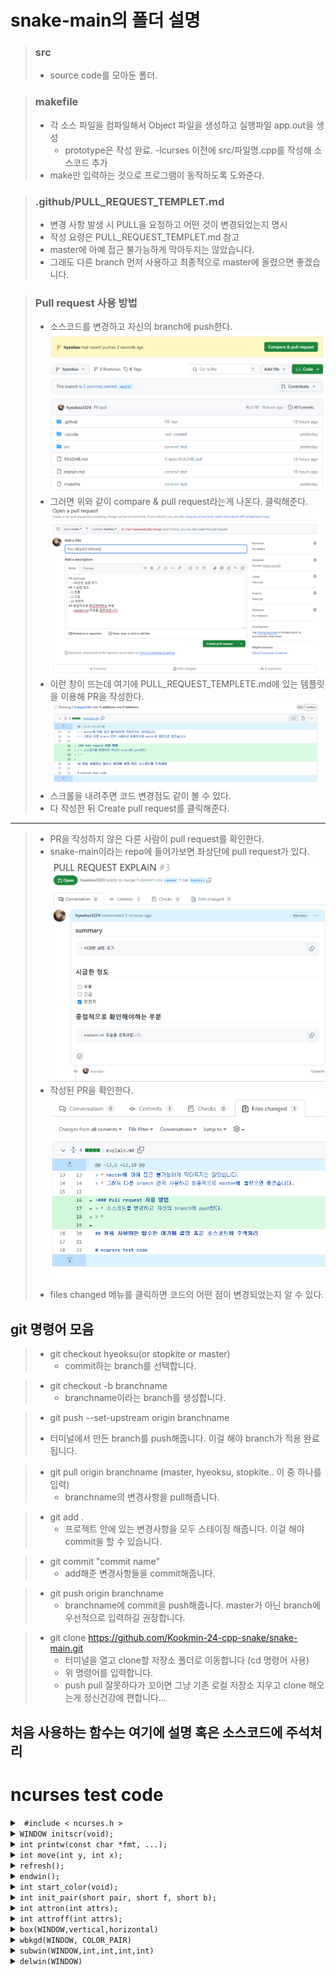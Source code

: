 # snake-main의 폴더 설명
> ### src
> * source code를 모아둔 폴더.

> ### makefile
> * 각 소스 파일을 컴파일해서 Object 파일을 생성하고 실행파일 app.out을 생성
>   - prototype은 작성 완료. -lcurses 이전에 src/파일명.cpp를 작성해 소스코드 추가
> * make만 입력하는 것으로 프로그램이 동작하도록 도와준다.

>### .github/PULL_REQUEST_TEMPLET.md
> * 변경 사항 발생 시 PULL을 요청하고 어떤 것이 변경되었는지 명시
> * 작성 요령은 PULL_REQUEST_TEMPLET.md 참고
> * master에 아예 접근 불가능하게 막아두지는 않았습니다.
> * 그래도 다른 branch 먼저 사용하고 최종적으로 master에 올렸으면 좋겠습니다.

>### Pull request 사용 방법
> * 소스코드를 변경하고 자신의 branch에 push한다.
> ![Pullrequest](PR1.png)
> * 그러면 위와 같이 compare & pull request라는게 나온다. 클릭해준다.
> ![Pullrequest](PR2.png)
> * 이런 창이 뜨는데 여기에 PULL_REQUEST_TEMPLETE.md에 있는 템플릿을 이용해 PR을 작성한다.
> ![Pullrequest](PR3.png)
> * 스크롤을 내려주면 코드 변경점도 같이 볼 수 있다.
> * 다 작성한 뒤 Create pull request를 클릭해준다.
----
> * PR을 작성하지 않은 다른 사람이 pull request를 확인한다.
> * snake-main이라는 repo에 들어가보면 좌상단에 pull request가 있다.
> ![Pullrequest](PR4.png)
> * 작성된 PR을 확인한다.
> ![Pullrequest](PR5.png)
> * files changed 메뉴를 클릭하면 코드의 어떤 점이 변경되었는지 알 수 있다.

## git 명령어 모음
> * git checkout hyeoksu(or stopkite or master)
>   - commit하는 branch를 선택합니다.

> * git checkout -b branchname
>   - branchname이라는 branch를 생성합니다.

> *  git push --set-upstream origin branchname
>   - 터미널에서 만든 branch를 push해줍니다. 이걸 해야 branch가 적용 완료됩니다.

> * git pull origin branchname (master, hyeoksu, stopkite.. 이 중 하나를 입력)
>   - branchname의 변경사항을 pull해줍니다.

> * git add .
>   - 프로젝트 안에 있는 변경사항을 모두 스테이징 해줍니다. 이걸 해야 commit을 할 수 있습니다.

> * git commit "commit name"
>   - add해준 변경사항들을 commit해줍니다.

> * git push origin branchname
>   - branchname에 commit을 push해줍니다. master가 아닌 branch에 우선적으로 입력하길 권장합니다.

> * git clone https://github.com/Kookmin-24-cpp-snake/snake-main.git
>   - 터미널을 열고 clone할 저장소 폴더로 이동합니다 (cd 명령어 사용)
>   - 위 명령어를 입력합니다.
>   - push pull 잘못하다가 꼬이면 그냥 기존 로컬 저장소 지우고 clone 해오는게 정신건강에 편합니다...

## 처음 사용하는 함수는 여기에 설명 혹은 소스코드에 주석처리

# ncurses test code
<details>
<summary>
<code> #include &lt; ncurses.h &gt; </code>
</summary>
<div markdown="1">

ncurses 라이브러리를 사용하는 C/C++ 프로그램들의  컴파일을 위해 <ncurses.h> 헤더파일을 포함하여야 한다.

</div>
</details>

<details>
<summary>
<code>WINDOW initscr(void); </code>
</summary>
<div markdown="1">

initscr() 함수를  반드시 먼저 호출하여 터미널을 초기화하여야 한다. initscr() 함수는 'stdscr' 이라 일컫는 기본 윈도우를 생성한다.

</div>
</details>

<details>
<summary>
<code>int printw(const char *fmt, ...); </code>
</summary>
<div markdown="1">

stdscr 인 기본 윈도우 내에 (y, x) 위치에 문자열을 출력한다. 프로그램에서는 커서 위치가 0, 0 이기 때문에 현재 윈도우의 좌상단에 문자열을 출력한다.

</div>
</details>

<details>
<summary>
<code>int move(int y, int x);</code>
</summary>
<div markdown="1">

해당 좌표에 커서를 넘겨준다. 첫 번째 인자에는 y좌표, 두 번째 인자에는 x좌표를 파라미터로 가진다.

</div>
</details>

<details>
<summary>
<code>refresh();</code>
</summary>
<div markdown="1">

실제로 printw 함수를 실행한다고 바로 화면에 문자열이 출력되는 것이 아니다.
함수 printw 는 기본 윈도우에 문자열을 쓰고, 화면에 출력은 하지 않는다. 즉 윈도우 버퍼에 데이터를 쓰기만 함을 의미한다.
윈도우의 버퍼의 내용을 화면에 출력하기 위해서는 refresh() 함수를 호출여야 한다.

</div>
</details>

<details>
<summary>
<code>endwin();</code>
</summary>
<div markdown="1">

최종 ncurses 모드를 종료하여야 한다.  이를 생략하면 프로그램 종료 후 터미널이 비정상적으로 동작할 수 있다.
함수 endwin() 는 ncurses 에 의해 점유되었던 메모리의 해제 후, 터미널을 일반 모드로 변경한다.

</div>
</details>

<details>
<summary>
<code>int start_color(void);</code>
</summary>
<div markdown="1">

ncurses에 color attribute 사용 선언

</div>
</details>

<details>
<summary>
<code>int init_pair(short pair, short f, short b);</code>
</summary>
<div markdown="1">

색 attribute를 설정한다. 한쌍의 색 속성을 설정
인자 (숫자, 폰트색, 폰트배경색)
ex) init_pair(1, COLOR_RED, COLOR_WHITE);
1번 팔레트
폰트 색상 : 빨간색, 폰트 배경 색상 : 흰색
반환값 : 성공 시 0, 실패 시 -1

</div>
</details>

<details>
<summary>
<code>int attron(int attrs);</code>
</summary>
<div markdown="1">

적용할 속성 설정
ex) attron(COLOR_PAIR(1))
1번 팔레트 사용
반환값
성공 시 0, 실패 시 -1

</div>
</details>

<details>
<summary>
<code>int attroff(int attrs);</code>
</summary>
<div markdown="1">

attribute의 해제
printw 함수 출력전 속성을 키고 끄는 함수이다. 인자로 COLOR_PAIR을 넣어주면 앞에 초기화 해주었던 pair의 속성이 활성화 된다

</div>
</details>

<details>
<summary>
<code>box(WINDOW,vertical,horizontal)</code>
</summary>
<div markdown="1">

윈도우의 테두리를 생성한다.

</div>
</details>

<details>
<summary>
<code>wbkgd(WINDOW, COLOR_PAIR)</code>
</summary>
<div markdown="1">

윈도우의 백그라운드컬러를 조정한다.

</div>
</details>

<details>
<summary>
<code>subwin(WINDOW,int,int,int,int)</code>
</summary>
<div markdown="1">

서브 WINDOW를 좌표에 맞게 생성한다.

</div>
</details>

<details>
<summary>
<code>delwin(WINDOW)</code>
</summary>
<div markdown="1">

생성한 서브 WINDOW를 삭제한다.

</div>
</details>